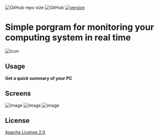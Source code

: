 ![GitHub repo size](https://img.shields.io/github/repo-size/gametz/System-Monitor?style=for-the-badge)
![GitHub](https://img.shields.io/github/license/Gametz/System-Monitor?style=for-the-badge)
<a href="https://github.com/Gametz/System-Monitor/releases/tag/1.1"><img src="https://img.shields.io/github/v/release/Gametz/System-Monitor?style=for-the-badge" alt="version" ></a>
# **Simple porgram for monitoring your computing system in real time**
![Icon](https://user-images.githubusercontent.com/40424029/205519360-e4a0c2e3-f151-4436-909e-a5a0ce7693ad.png)

## Usage
**Get a quick summary of your PC**

## Screens
![image](https://user-images.githubusercontent.com/40424029/205521423-eb8d4cbf-4586-4a6b-8ead-2ecfbd30aaaf.png)
![image](https://user-images.githubusercontent.com/40424029/205521438-6f143737-98b5-4616-a0a6-cc476b51fc1f.png)
![image](https://user-images.githubusercontent.com/40424029/205521446-9d66f868-501d-4f18-8eda-98cb26a7a49c.png)

## License
[Apache License 2.0](https://github.com/Gametz/System-Monitor/blob/master/LICENSE.txt)
